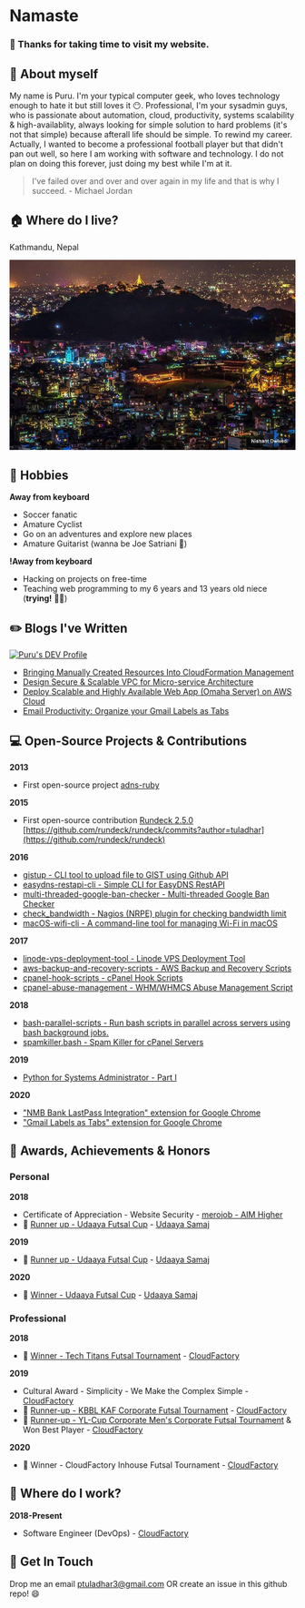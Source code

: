 # Namaste

### :pray: Thanks for taking time to visit my website.

## :man: About myself

My name is Puru. I'm your typical computer geek, who loves technology enough to hate it but still loves it :no_mouth:. Professional, I'm your sysadmin guys, who is passionate about automation, cloud, productivity, systems scalability & high-availablity, always looking for simple solution to hard problems (it's not that simple) because afterall life should be simple. To rewind my career. Actually, I wanted to become a professional football player but that didn't pan out well, so here I am working with software and technology. I do not plan on doing this forever, just doing my best while I'm at it.

> I've failed over and over and over again in my life and that is why I succeed. - Michael Jordan

## :house: Where do I live?

Kathmandu, Nepal

![Beautiful city of Kathmandu at night](images/kathmandu.jpg)

## :bicyclist: Hobbies
**Away from keyboard**
- Soccer fanatic
- Amature Cyclist
- Go on an adventures and explore new places
- Amature Guitarist (wanna be Joe Satriani :guitar:)


**!Away from keyboard**
- Hacking on projects on free-time
- Teaching web programming to my 6 years and 13 years old niece (__trying!__ :man_facepalming:)

## :pencil2: Blogs I've Written


<a href="https://dev.to/ptuladhar3">
  <img src="https://d2fltix0v2e0sb.cloudfront.net/dev-badge.svg" alt="Puru's DEV Profile" height="30" width="30">
</a>

- [Bringing Manually Created Resources Into CloudFormation Management](https://medium.com/@ptuladhar3/bringing-manually-created-resources-into-cloudformation-management-ffd39b05d9f6?source=your_stories_page---------------------------)
- [Design Secure & Scalable VPC for Micro-service Architecture](https://medium.com/@ptuladhar3/design-secure-scalable-vpc-for-micro-service-architecture-1b58fbf128f4)
- [Deploy Scalable and Highly Available Web App (Omaha Server) on AWS Cloud](https://medium.com/@ptuladhar3/deploy-scalable-and-highly-available-web-app-omaha-server-on-aws-cloud-69e26df7c85b)
- [Email Productivity: Organize your Gmail Labels as Tabs](https://medium.com/@ptuladhar3/email-productivity-organize-your-gmail-labels-as-tabs-3c29acc7b350)

## :computer: Open-Source Projects & Contributions
**2013**
- First open-source project [adns-ruby](https://github.com/tuladhar/adns-ruby)

**2015**
- First open-source contribution [Rundeck 2.5.0](https://docs.rundeck.com/news/2015/04/16/rundeck-2.5.0.html) [https://github.com/rundeck/rundeck/commits?author=tuladhar](https://github.com/rundeck/rundeck)

**2016**
- [gistup - CLI tool to upload file to GIST using Github API](https://github.com/tuladhar/gistup)
- [easydns-restapi-cli - Simple CLI for EasyDNS RestAPI](https://github.com/tuladhar/easydns-restapi-cli)
- [multi-threaded-google-ban-checker - Multi-threaded Google Ban Checker](https://github.com/tuladhar/multi-threaded-google-ban-checker)
- [check_bandwidth - Nagios (NRPE) plugin for checking bandwidth limit](https://github.com/tuladhar/check_bandwidth)
- [macOS-wifi-cli - A command-line tool for managing Wi-Fi in macOS](v)

**2017**
- [linode-vps-deployment-tool - Linode VPS Deployment Tool](https://github.com/tuladhar/linode-vps-deployment-tool)
- [aws-backup-and-recovery-scripts - AWS Backup and Recovery Scripts](https://github.com/tuladhar/aws-backup-and-recovery-scripts)
- [cpanel-hook-scripts - cPanel Hook Scripts](https://github.com/tuladhar/cpanel-hook-scripts)
- [cpanel-abuse-management - WHM/WHMCS Abuse Management Script](https://github.com/tuladhar/cpanel-abuse-management)

**2018**
- [bash-parallel-scripts - Run bash scripts in parallel across servers using bash background jobs.](https://github.com/tuladhar/bash-parallel-scripts)
- [spamkiller.bash - Spam Killer for cPanel Servers](https://github.com/tuladhar/spamkiller.bash)

**2019**
- [Python for Systems Administrator - Part I](https://github.com/tuladhar/Python-for-SysAdmin-Part-I)

**2020**
- ["NMB Bank LastPass Integration" extension for Google Chrome](https://github.com/tuladhar/nmb-lastpass)
- ["Gmail Labels as Tabs" extension for Google Chrome](https://github.com/tuladhar/gmail-labels-as-tabs)

## 🏅 Awards, Achievements & Honors
### Personal 
**2018**
- Certificate of Appreciation - Website Security - [merojob - AIM Higher](https://merojob.com/)
- 🥈 [Runner up - Udaaya Futsal Cup](https://www.facebook.com/events/united-futsal-ground/udaaya-futsal-cup-2018/331397714020080/) - [Udaaya Samaj](https://www.facebook.com/people/Udaaya-Samaj/100015641531412)

**2019**
- 🥈 [Runner up - Udaaya Futsal Cup](https://www.facebook.com/udaaya.futsal.cup/posts/congratulations-to-the-winner-and-runner-up-team-of-3rd-udaaya-futsal-cup-2019wi/2283801264971635/) - [Udaaya Samaj](https://www.facebook.com/people/Udaaya-Samaj/100015641531412)

**2020**
- 🥇 [Winner - Udaaya Futsal Cup](https://www.facebook.com/photo.php?fbid=2898863276838041&set=a.2898862840171418&type=3&theater) - [Udaaya Samaj](https://www.facebook.com/people/Udaaya-Samaj/100015641531412)

### Professional 

**2018**
- 🥇 [Winner - Tech Titans Futsal Tournament](https://techlekh.com/tech-titans-futsal-completed-cloud-factory-emerges-victorious/) - [CloudFactory](https://cloudfactory.com)

**2019**
- Cultural Award - Simplicity - We Make the Complex Simple - [CloudFactory](https://cloudfactory.com)
- 🥈 [Runner-up - KBBL KAF Corporate Futsal Tournament](https://glocalkhabar.com/kusom-organizes-kusom-annual-festival-kaf-2018/) - [CloudFactory](https://cloudfactory.com)
- 🥈 [Runner-up - YL-Cup Corporate Men's Corporate Futsal Tournament](https://www.facebook.com/ylnepal/photos/4-groups-of-yl-cup-corporate-mens-futsal/2502430073163769/) & Won Best Player - [CloudFactory](https://cloudfactory.com)

**2020**
- 🥇 Winner - CloudFactory Inhouse Futsal Tournament - [CloudFactory](https://cloudfactory.com)


## :office: Where do I work?

**2018-Present**
- Software Engineer (DevOps) - [CloudFactory](https://cloudfactory.com)


## :handshake: Get In Touch
Drop me an email [ptuladhar3@gmail.com](mailto:ptuladhar3@gmail.com) OR create an issue in this github repo! :smile:
